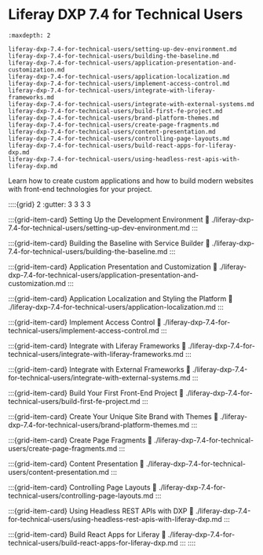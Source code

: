 # Liferay DXP 7.4 for Technical Users

```{toctree}
:maxdepth: 2

liferay-dxp-7.4-for-technical-users/setting-up-dev-environment.md
liferay-dxp-7.4-for-technical-users/building-the-baseline.md
liferay-dxp-7.4-for-technical-users/application-presentation-and-customization.md
liferay-dxp-7.4-for-technical-users/application-localization.md
liferay-dxp-7.4-for-technical-users/implement-access-control.md
liferay-dxp-7.4-for-technical-users/integrate-with-liferay-frameworks.md
liferay-dxp-7.4-for-technical-users/integrate-with-external-systems.md
liferay-dxp-7.4-for-technical-users/build-first-fe-project.md
liferay-dxp-7.4-for-technical-users/brand-platform-themes.md
liferay-dxp-7.4-for-technical-users/create-page-fragments.md
liferay-dxp-7.4-for-technical-users/content-presentation.md
liferay-dxp-7.4-for-technical-users/controlling-page-layouts.md
liferay-dxp-7.4-for-technical-users/build-react-apps-for-liferay-dxp.md
liferay-dxp-7.4-for-technical-users/using-headless-rest-apis-with-liferay-dxp.md
```

Learn how to create custom applications and how to build modern websites with front-end technologies for your project.

::::{grid} 2
:gutter: 3 3 3 3

:::{grid-item-card}  Setting Up the Development Environment
:link: ./liferay-dxp-7.4-for-technical-users/setting-up-dev-environment.md
:::

:::{grid-item-card}  Building the Baseline with Service Builder
:link: ./liferay-dxp-7.4-for-technical-users/building-the-baseline.md
:::

:::{grid-item-card}  Application Presentation and Customization
:link: ./liferay-dxp-7.4-for-technical-users/application-presentation-and-customization.md
:::

:::{grid-item-card}  Application Localization and Styling the Platform
:link: ./liferay-dxp-7.4-for-technical-users/application-localization.md
:::

:::{grid-item-card}  Implement Access Control
:link: ./liferay-dxp-7.4-for-technical-users/implement-access-control.md
:::

:::{grid-item-card}  Integrate with Liferay Frameworks
:link: ./liferay-dxp-7.4-for-technical-users/integrate-with-liferay-frameworks.md
:::

:::{grid-item-card}  Integrate with External Frameworks
:link: ./liferay-dxp-7.4-for-technical-users/integrate-with-external-systems.md
:::

:::{grid-item-card}  Build Your First Front-End Project
:link: ./liferay-dxp-7.4-for-technical-users/build-first-fe-project.md
:::

:::{grid-item-card}  Create Your Unique Site Brand with Themes
:link: ./liferay-dxp-7.4-for-technical-users/brand-platform-themes.md
:::

:::{grid-item-card}  Create Page Fragments
:link: ./liferay-dxp-7.4-for-technical-users/create-page-fragments.md
:::

:::{grid-item-card}  Content Presentation
:link: ./liferay-dxp-7.4-for-technical-users/content-presentation.md
:::

:::{grid-item-card}  Controlling Page Layouts
:link: ./liferay-dxp-7.4-for-technical-users/controlling-page-layouts.md
:::

:::{grid-item-card}  Using Headless REST APIs with DXP
:link: ./liferay-dxp-7.4-for-technical-users/using-headless-rest-apis-with-liferay-dxp.md
:::

:::{grid-item-card}  Build React Apps for Liferay
:link: ./liferay-dxp-7.4-for-technical-users/build-react-apps-for-liferay-dxp.md
:::
::::
